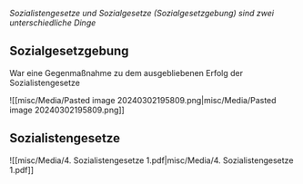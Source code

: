 *Sozialistengesetze und Sozialgesetze (Sozialgesetzgebung) sind zwei unterschiedliche Dinge*
## Sozialgesetzgebung
War eine Gegenmaßnahme zu dem ausgebliebenen Erfolg der Sozialistengesetze

![[misc/Media/Pasted image 20240302195809.png|misc/Media/Pasted image 20240302195809.png]]


## Sozialistengesetze 

![[misc/Media/4. Sozialistengesetze 1.pdf|misc/Media/4. Sozialistengesetze 1.pdf]]